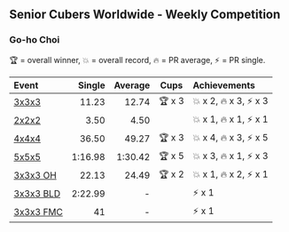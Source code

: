 ## Senior Cubers Worldwide - Weekly Competition
### Go-ho Choi

🏆 = overall winner, 💥 = overall record, 🔥 = PR average, ⚡ = PR single.

| Event | Single | Average | Cups | Achievements|
| :-- | --: | --: | :--: | :-- |
| [3x3x3](go_ho_choi/333.md) | 11.23 | 12.74 | <span style="white-space: nowrap">🏆 x 3</span> | <span style="white-space: nowrap">💥 x 2</span>, <span style="white-space: nowrap">🔥 x 3</span>, <span style="white-space: nowrap">⚡ x 3</span> |
| [2x2x2](go_ho_choi/222.md) | 3.50 | 4.50 |  | <span style="white-space: nowrap">💥 x 1</span>, <span style="white-space: nowrap">🔥 x 1</span>, <span style="white-space: nowrap">⚡ x 1</span> |
| [4x4x4](go_ho_choi/444.md) | 36.50 | 49.27 | <span style="white-space: nowrap">🏆 x 3</span> | <span style="white-space: nowrap">💥 x 4</span>, <span style="white-space: nowrap">🔥 x 3</span>, <span style="white-space: nowrap">⚡ x 5</span> |
| [5x5x5](go_ho_choi/555.md) | 1:16.98 | 1:30.42 | <span style="white-space: nowrap">🏆 x 5</span> | <span style="white-space: nowrap">💥 x 3</span>, <span style="white-space: nowrap">🔥 x 1</span>, <span style="white-space: nowrap">⚡ x 3</span> |
| [3x3x3 OH](go_ho_choi/333oh.md) | 22.13 | 24.49 | <span style="white-space: nowrap">🏆 x 2</span> | <span style="white-space: nowrap">💥 x 1</span>, <span style="white-space: nowrap">🔥 x 2</span>, <span style="white-space: nowrap">⚡ x 1</span> |
| [3x3x3 BLD](go_ho_choi/333bf.md) | 2:22.99 | - |  | <span style="white-space: nowrap">⚡ x 1</span> |
| [3x3x3 FMC](go_ho_choi/333fm.md) | 41 | - |  | <span style="white-space: nowrap">⚡ x 1</span> |

<!-- Global site tag (gtag.js) - Google Analytics -->
<script async src="https://www.googletagmanager.com/gtag/js?id=UA-86348435-3"></script>
<script>window.dataLayer = window.dataLayer || []; function gtag() {dataLayer.push(arguments);} gtag('js', new Date()); gtag('config', 'UA-86348435-3');</script>
